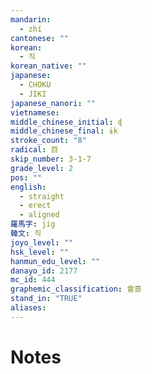 ```yaml
---
mandarin:
  - zhí
cantonese: ""
korean:
  - 직
korean_native: ""
japanese:
  - CHOKU
  - JIKI
japanese_nanori: ""
vietnamese:
middle_chinese_initial: ɖ
middle_chinese_final: ɨk
stroke_count: "8"
radical: 目
skip_number: 3-1-7
grade_level: 2
pos: ""
english:
  - straight
  - erect
  - aligned
羅馬字: jig
韓文: 직
joyo_level: ""
hsk_level: ""
hanmun_edu_level: ""
danayo_id: 2177
mc_id: 444
graphemic_classification: 會意
stand_in: "TRUE"
aliases:
---
```


# Notes
